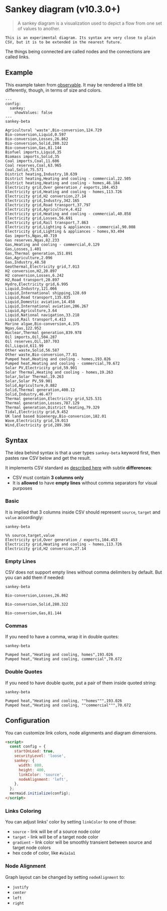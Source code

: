 # Sankey diagram (v10.3.0+)

<script setup>
import IconsNote from './icons-note.md' 
</script>

<IconsNote />

> A sankey diagram is a visualization used to depict a flow from one set of values to another.

```warning
This is an experimental diagram. Its syntax are very close to plain CSV, but it is to be extended in the nearest future.
```

The things being connected are called nodes and the connections are called links.

## Example

This example taken from [observable](https://observablehq.com/@d3/sankey/2?collection=@d3/d3-sankey). It may be rendered a little bit differently, though, in terms of size and colors.

```mermaid-example
---
config:
  sankey:
    showValues: false
---
sankey-beta

Agricultural 'waste',Bio-conversion,124.729
Bio-conversion,Liquid,0.597
Bio-conversion,Losses,26.862
Bio-conversion,Solid,280.322
Bio-conversion,Gas,81.144
Biofuel imports,Liquid,35
Biomass imports,Solid,35
Coal imports,Coal,11.606
Coal reserves,Coal,63.965
Coal,Solid,75.571
District heating,Industry,10.639
District heating,Heating and cooling - commercial,22.505
District heating,Heating and cooling - homes,46.184
Electricity grid,Over generation / exports,104.453
Electricity grid,Heating and cooling - homes,113.726
Electricity grid,H2 conversion,27.14
Electricity grid,Industry,342.165
Electricity grid,Road transport,37.797
Electricity grid,Agriculture,4.412
Electricity grid,Heating and cooling - commercial,40.858
Electricity grid,Losses,56.691
Electricity grid,Rail transport,7.863
Electricity grid,Lighting & appliances - commercial,90.008
Electricity grid,Lighting & appliances - homes,93.494
Gas imports,Ngas,40.719
Gas reserves,Ngas,82.233
Gas,Heating and cooling - commercial,0.129
Gas,Losses,1.401
Gas,Thermal generation,151.891
Gas,Agriculture,2.096
Gas,Industry,48.58
Geothermal,Electricity grid,7.013
H2 conversion,H2,20.897
H2 conversion,Losses,6.242
H2,Road transport,20.897
Hydro,Electricity grid,6.995
Liquid,Industry,121.066
Liquid,International shipping,128.69
Liquid,Road transport,135.835
Liquid,Domestic aviation,14.458
Liquid,International aviation,206.267
Liquid,Agriculture,3.64
Liquid,National navigation,33.218
Liquid,Rail transport,4.413
Marine algae,Bio-conversion,4.375
Ngas,Gas,122.952
Nuclear,Thermal generation,839.978
Oil imports,Oil,504.287
Oil reserves,Oil,107.703
Oil,Liquid,611.99
Other waste,Solid,56.587
Other waste,Bio-conversion,77.81
Pumped heat,Heating and cooling - homes,193.026
Pumped heat,Heating and cooling - commercial,70.672
Solar PV,Electricity grid,59.901
Solar Thermal,Heating and cooling - homes,19.263
Solar,Solar Thermal,19.263
Solar,Solar PV,59.901
Solid,Agriculture,0.882
Solid,Thermal generation,400.12
Solid,Industry,46.477
Thermal generation,Electricity grid,525.531
Thermal generation,Losses,787.129
Thermal generation,District heating,79.329
Tidal,Electricity grid,9.452
UK land based bioenergy,Bio-conversion,182.01
Wave,Electricity grid,19.013
Wind,Electricity grid,289.366
```

## Syntax

The idea behind syntax is that a user types `sankey-beta` keyword first, then pastes raw CSV below and get the result.

It implements CSV standard as [described here](https://www.ietf.org/rfc/rfc4180.txt) with subtle **differences**:

- CSV must contain **3 columns only**
- It is **allowed** to have **empty lines** without comma separators for visual purposes

### Basic

It is implied that 3 columns inside CSV should represent `source`, `target` and `value` accordingly:

```mermaid-example
sankey-beta

%% source,target,value
Electricity grid,Over generation / exports,104.453
Electricity grid,Heating and cooling - homes,113.726
Electricity grid,H2 conversion,27.14
```

### Empty Lines

CSV does not support empty lines without comma delimiters by default. But you can add them if needed:

```mermaid-example
sankey-beta

Bio-conversion,Losses,26.862

Bio-conversion,Solid,280.322

Bio-conversion,Gas,81.144
```

### Commas

If you need to have a comma, wrap it in double quotes:

```mermaid-example
sankey-beta

Pumped heat,"Heating and cooling, homes",193.026
Pumped heat,"Heating and cooling, commercial",70.672
```

### Double Quotes

If you need to have double quote, put a pair of them inside quoted string:

```mermaid-example
sankey-beta

Pumped heat,"Heating and cooling, ""homes""",193.026
Pumped heat,"Heating and cooling, ""commercial""",70.672
```

## Configuration

You can customize link colors, node alignments and diagram dimensions.

```html
<script>
  const config = {
    startOnLoad: true,
    securityLevel: 'loose',
    sankey: {
      width: 800,
      height: 400,
      linkColor: 'source',
      nodeAlignment: 'left',
    },
  };
  mermaid.initialize(config);
</script>
```

### Links Coloring

You can adjust links' color by setting `linkColor` to one of those:

- `source` - link will be of a source node color
- `target` - link will be of a target node color
- `gradient` - link color will be smoothly transient between source and target node colors
- hex code of color, like `#a1a1a1`

### Node Alignment

Graph layout can be changed by setting `nodeAlignment` to:

- `justify`
- `center`
- `left`
- `right`

<!--- cspell:ignore Ngas bioenergy biofuel --->
